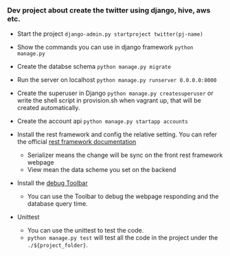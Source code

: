 ### Dev project about create the twitter using django, hive, aws etc.

- Start the project
`django-admin.py startproject twitter(pj-name)`

- Show the commands you can use in django framework
`python manage.py`

- Create the databse schema
`python manage.py migrate`

- Run the server on localhost
`python manage.py runserver 0.0.0.0:8000`

- Create the superuser in Django
`python manage.py createsuperuser` or write the shell script in provision.sh when vagrant up, that will be created automatically.

- Create the account api
`python manage.py startapp accounts`

- Install the rest framework and config the relative setting.
You can refer the official [rest framework documentation](https://www.django-rest-framework.org/tutorial/quickstart/) 
  - Serializer means the change will be sync on the front rest framework webpage
  - View mean the data scheme you set on the backend

- Install the [debug Toolbar](https://django-debug-toolbar.readthedocs.io/en/latest/installation.html)
  - You can use the Toolbar to debug the webpage responding and the database query time.
- Unittest
  - You can use the unittest to test the code.
  - `python manage.py test` will test all the code in the project under the `./${project_folder}`.